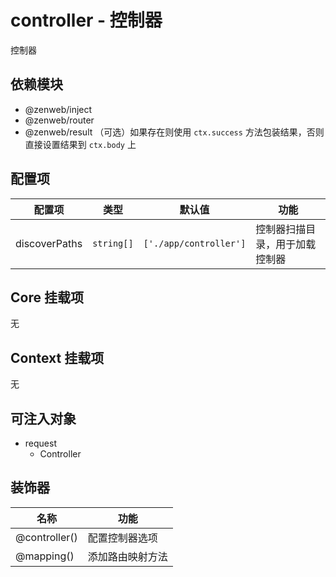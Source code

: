 # controller - 控制器

控制器

## 依赖模块

- @zenweb/inject
- @zenweb/router
- @zenweb/result （可选）如果存在则使用 `ctx.success` 方法包装结果，否则直接设置结果到 `ctx.body` 上

## 配置项

| 配置项 | 类型 | 默认值 | 功能 |
| ----- | --- | ----- | ---- |
| discoverPaths | `string[]` | `['./app/controller']` | 控制器扫描目录，用于加载控制器

## Core 挂载项

无

## Context 挂载项

无

## 可注入对象

- request
  - Controller

## 装饰器

| 名称 | 功能 |
| --- | --- |
| @controller() | 配置控制器选项
| @mapping() | 添加路由映射方法
